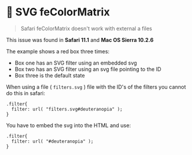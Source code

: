 # 🐛  SVG feColorMatrix


> Safari feColorMatrix doesn't work with external a files


This issue was found in **Safari 11.1** and **Mac OS Sierra 10.2.6**


The example shows a red box three times:
- Box one has an SVG filter using an embedded svg
- Box two has an SVG filter using an svg file pointing to the ID
- Box three is the default state


When using a file ( `filters.svg` ) file with the ID's of the filters you cannot do this in safari:
```
.filter{
  filter: url( "filters.svg#deuteranopia" );
}
```

You have to embed the svg into the HTML and use:
```
.filter{
  filter: url( "#deuteranopia" );
}
```

